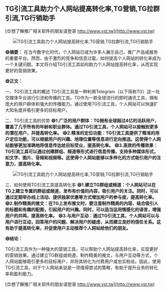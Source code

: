 ## **TG引流工具助力个人网站提高转化率,TG营销,TG拉群引流,TG行销助手**

[😍想了解推广相关软件的朋友请登录 http://www.vst.tw](http://www.vst.tw)

 <center><img src="https://vst.tw/MP4/tuiguang/png/3.png" alt="TG引流工具助力个人网站提高转化率,TG营销,TG拉群引流,TG行销助手"></center>

**😄摘要：**
在当今数字化时代，个人网站已成为许多人展示自己、推广产品或服务的重要平台。然而，由于激烈的竞争和信息过载，如何提高个人网站的转化率成为一个关键问题。本文将介绍TG引流工具如何助力个人网站提高转化率，从而实现更好的营销效果。

**😄正文：**

一、TG引流工具的概述
TG引流工具是一种利用Telegram（以下简称TG）这一社交媒体平台进行引流和传播的工具。TG作为一款全球流行的即时通讯工具，拥有庞大的用户群体和强大的传播能力。通过使用TG引流工具，个人网站可以快速扩大知名度并吸引更多的目标用户。

二、TG引流工具的优势
**😄1.广泛的用户群体：TG拥有全球超过4亿的活跃用户，覆盖了几乎所有的年龄和职业群体。通过TG引流工具，个人网站可以接触到更多的潜在用户，并提高转化率。**
**😄2.精准的定位功能：TG引流工具提供了精准的用户定位功能，可以根据用户的兴趣、地理位置等信息进行定向推送。这使得个人网站能够更加准确地将信息传达给目标受众，提高转化率。**
**😄3.高效的传播效果：TG引流工具可以通过创建群组、频道等形式进行信息传播，支持多种媒体形式，如文字、图片、音频和视频等。这使得个人网站能够以多样化的方式吸引用户的注意力，提高转化率。**

 <center><img src="https://vst.tw/MP4/tuiguang/png/0.png" alt="TG引流工具助力个人网站提高转化率,TG营销,TG拉群引流,TG行销助手"></center>

三、如何使用TG引流工具提高转化率
**😄1.建立TG群组或频道：个人网站可以在TG上建立专属的群组或频道，发布有价值的内容，吸引用户的关注。同时，可以通过定期举办线上活动、提供独家优惠等方式增加用户的参与度，提高转化率。**
**😄2.制作精美的推文：在TG上发布推文时，要注意制作精美的内容，结合吸引人的标题和有趣的配图，引起用户的兴趣。同时，可以适当运用情感化的语言，增强用户的共鸣，提高转化率。**
**😄3.与用户互动：通过TG引流工具，个人网站可以与用户进行互动，回答用户的问题、解决用户的疑虑，从而建立良好的信任关系。这有助于提高转化率，并促使用户主动推荐个人网站给他们的朋友。**

**😄结论：**

TG引流工具作为一种强大的营销工具，可以帮助个人网站提高转化率，实现更好的营销效果。通过建立TG群组或频道，制作精美的推文，与用户互动等方式，个人网站能够吸引更多的目标用户，并将其转化为付费用户或忠实粉丝。因此，使用TG引流工具，对于个人网站来说是一项值得尝试的策略，有助于提升业务的转化率和盈利能力。

[😍想了解推广相关软件的朋友请登录 http://www.vst.tw](http://www.vst.tw)



